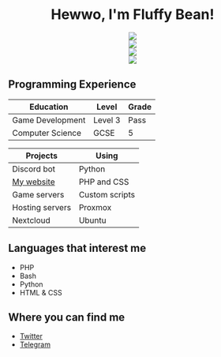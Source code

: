 <div align="center">
  <h1>Hewwo, I'm Fluffy Bean!</h1>
  
  <div align="center">
    <img src="https://github-readme-stats.vercel.app/api/top-langs/?username=Fluffy-Bean&layout=compact&card_width=445&langs_count=10&title_color=8C977D&bg_color=151515&text_color=E8E3E3&hide_border=true&icon_color=8C977D&border_radius=15px">
  </div>

  <div align="center">
    <img src="https://github-readme-stats.vercel.app/api/wakatime?username=Fluffy_Bean&layout=compact&title_color=8C977D&bg_color=151515&text_color=E8E3E3&hide_border=true&icon_color=8C977D&border_radius=15px">
  </div>

  <div align="center">
    <img src="https://github-readme-stats.vercel.app/api?username=Fluffy-Bean&show_icons=true&title_color=8C977D&bg_color=151515&text_color=E8E3E3&hide_border=true&icon_color=8C977D&border_radius=15px">
  </div>

  <div align="center">
    <img src="https://spotify-recently-played-readme.vercel.app/api?user=lizarddash005&width=495&count=3">
  </div>
</div>

## Programming Experience
|Education       |Level  |Grade|
|----------------|-------|-----|
|Game Development|Level 3|Pass |
|Computer Science|GCSE   |5    |

|Projects                                |Using             |
|----------------------------------------|------------------|
|Discord bot                             |Python            |
|[My website](https://gay.fluffybean.gay)|PHP and CSS       |
|Game servers                            |Custom scripts    |
|Hosting servers                         |Proxmox           |
|Nextcloud                               |Ubuntu            |

## Languages that interest me
- PHP
- Bash
- Python
- HTML & CSS

## Where you can find me
- [Twitter](https://twitter.com/fluffybeanUwU)
- [Telegram](https://t.me/Fluffy_Bean)
